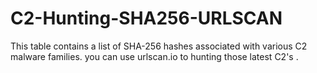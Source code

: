 # C2-Hunting-SHA256-URLSCAN
This table contains a list of SHA-256 hashes associated with various C2 malware families. you can use urlscan.io to hunting those latest C2's .
